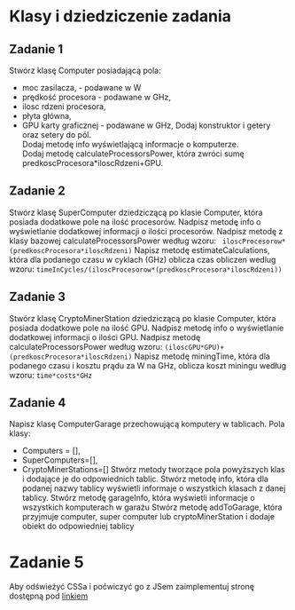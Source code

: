 # Klasy i dziedziczenie zadania

## Zadanie 1
Stwórz klasę Computer posiadającą pola:
- moc zasilacza, - podawane w W
- prędkość procesora - podawane w GHz,
- ilosc rdzeni procesora,
- płyta główna,
- GPU karty graficznej - podawane w GHz, 
Dodaj konstruktor i getery oraz setery do pól.<br />
Dodaj metodę info wyświetlającą informacje o komputerze.<br />
Dodaj metodę calculateProcessorsPower, która zwróci sumę predkoscProcesora*iloscRdzeni+GPU.<br />

## Zadanie 2
Stwórz klasę SuperComputer dziedziczącą po klasie Computer, która posiada dodatkowe pole na ilość procesorów.
Nadpisz metodę info o wyświetlanie dodatkowej informacji o ilości procesorów.
Nadpisz metodę z klasy bazowej calculateProcessorsPower według wzoru:
``` iloscProcesorow*(predkoscProcesora*iloscRdzeni)```
Napisz metodę estimateCalculations, która dla podanego czasu w cyklach (GHz) oblicza czas obliczen wedlug wzoru:
```timeInCycles/(iloscProcesorow*(predkoscProcesora*iloscRdzeni))```

## Zadanie 3
Stwórz klasę CryptoMinerStation dziedziczącą po klasie Computer, która posiada dodatkowe pole na ilość GPU.
Nadpisz metodę info o wyświetlanie dodatkowej informacji o ilości GPU.
Nadpisz metodę calculateProcessorsPower według wzoru: 
```(iloscGPU*GPU)+(predkoscProcesora*iloscRdzeni)```
Napisz metodę miningTime, która dla podanego czasu i kosztu prądu za W na GHz, oblicza koszt miningu według wzoru:
```time*costs*GHz```

## Zadanie 4
Napisz klasę ComputerGarage przechowującą komputery w tablicach. Pola klasy:
- Computers = [],
- SuperComputers=[],
- CryptoMinerStations=[]
Stwórz metody tworzące pola powyższych klas i dodające je do odpowiednich tablic.
Stwórz metodę info, która dla podanej nazwy tablicy wyświetli informaje o wszystkich klasach z danej tablicy.
Stwórz metodę garageInfo, która wyświetli informacje o wszystkich komputerach w garażu
Stwórz metodę addToGarage, która przyjmuje computer, super computer lub cryptoMinerStation i dodaje obiekt do odpowiedniej tablicy

# Zadanie 5
Aby odświeżyć CSSa i poćwiczyć go z JSem zaimplementuj stronę dostępną pod [linkiem](https://www.frontendmentor.io/challenges/time-tracking-dashboard-UIQ7167Jw)